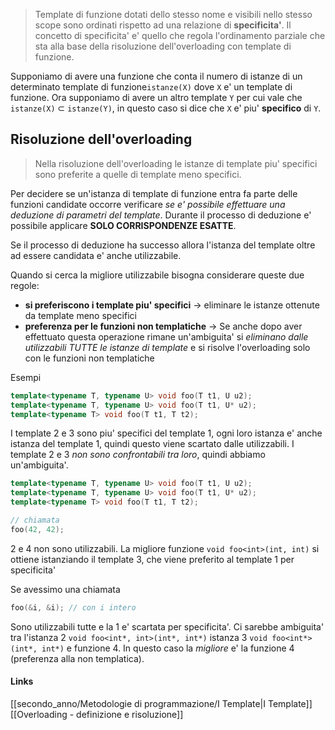 >Template di funzione dotati dello stesso nome e visibili nello stesso scope sono ordinati rispetto ad una relazione di **specificita'**. Il concetto di specificita' e' quello che regola l'ordinamento parziale che sta alla base della risoluzione dell'overloading con template di funzione.

Supponiamo di avere una funzione che conta il numero di istanze di un determinato template di funzione`istanze(X)` dove `X` e' un template di funzione.
Ora supponiamo di avere un altro template `Y` per cui vale che `istanze(X)` $\subset$ `istanze(Y)`, in questo caso si dice che `X` e' piu' **specifico** di `Y`.

## Risoluzione dell'overloading
>Nella risoluzione dell'overloading le istanze di template piu' specifici sono preferite a quelle di template meno specifici.

Per decidere se un'istanza di template di funzione entra fa parte delle funzioni candidate occorre verificare *se e' possibile effettuare una deduzione di parametri del template*.
Durante il processo di deduzione e' possibile applicare **SOLO CORRISPONDENZE ESATTE**.

Se il processo di deduzione ha successo allora l'istanza del template oltre ad essere candidata e' anche utilizzabile.

Quando si cerca la migliore utilizzabile bisogna considerare queste due regole:
- **si preferiscono i template piu' specifici** -> eliminare le istanze ottenute da template meno specifici
- **preferenza per le funzioni non templatiche** -> Se anche dopo aver effettuato questa operazione rimane un'ambiguita' si *eliminano dalle utilizzabili TUTTE le istanze di template* e si risolve l'overloading solo con le funzioni non templatiche

Esempi
```cpp
template<typename T, typename U> void foo(T t1, U u2);
template<typename T, typename U> void foo(T t1, U* u2);
template<typename T> void foo(T t1, T t2);
```
I template 2 e 3 sono piu' specifici del template 1, ogni loro istanza e' anche istanza del template 1, quindi questo viene scartato dalle utilizzabili. I template 2 e 3 *non sono confrontabili tra loro*, quindi abbiamo un'ambiguita'.

```cpp
template<typename T, typename U> void foo(T t1, U u2);
template<typename T, typename U> void foo(T t1, U* u2);
template<typename T> void foo(T t1, T t2);

// chiamata
foo(42, 42);
```
2 e 4 non sono utilizzabili. La migliore funzione `void foo<int>(int, int)` si ottiene istanziando il template 3, che viene preferito al template 1 per specificita'

Se avessimo una chiamata
```cpp
foo(&i, &i); // con i intero
```
Sono utilizzabili tutte e la 1 e' scartata per specificita'.
Ci sarebbe ambiguita' tra l'istanza 2 `void foo<int*, int>(int*, int*)` istanza 3 `void foo<int*>(int*, int*)` e funzione 4.
In questo caso la *migliore* e' la funzione 4 (preferenza alla non templatica).

#### Links
[[secondo_anno/Metodologie di programmazione/I Template|I Template]]
[[Overloading - definizione e risoluzione]]

